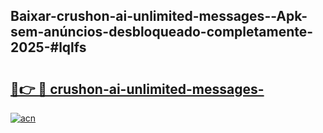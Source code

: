 ## Baixar-crushon-ai-unlimited-messages--Apk-sem-anúncios-desbloqueado-completamente-2025-#lqlfs

# <h2><a href="https://ainizakaria.my?title=crushon-ai-unlimited-messages-&ref=20M">🔗👉 🔴 crushon-ai-unlimited-messages-</a></h2>

[![acn](https://github.com/user-attachments/assets/0f9c940e-d8b0-45ae-aac7-cd30a18b3e1c)](https://ainizakaria.my?title=crushon-ai-unlimited-messages-&ref=20M)

